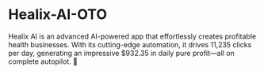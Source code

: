 # Healix-AI-OTO
Healix AI is an advanced AI-powered app that effortlessly creates profitable health businesses. With its cutting-edge automation, it drives 11,235 clicks per day, generating an impressive $932.35 in daily pure profit—all on complete autopilot. 🚀
